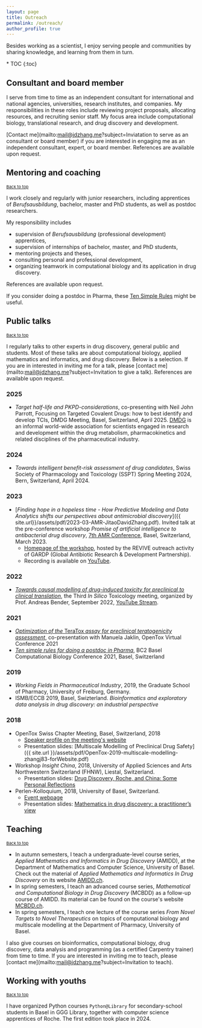 ```yaml
---
layout: page
title: Outreach
permalink: /outreach/
author_profile: true
---
```


Besides working as a scientist, I enjoy serving people and communities by sharing knowledge, and learning from them in turn.

<p id="top"></p>
* TOC
{:toc}

## Consultant and board member

I serve from time to time as an independent consultant for international and national agencies, universities, research institutes, and companies. My responsibilities in these roles include reviewing project proposals, allocating resources, and recruiting senior staff. My focus area include computational biology, translational research, and drug discovery and development.

[Contact me](mailto:mail@jdzhang.me?subject=Inviatation to serve as an consultant or board member) if you are interested in engaging me as an independent consultant, expert, or board member. References are available upon request.

## Mentoring and coaching
<a href="#top" style="font-size: 11px;">Back to top</a>

I work closely and regularly with junior researchers, including apprentices of *Berufsausbildung*, bachelor, master and PhD students, as well as postdoc
researchers.

My responsibility includes

* supervision of *Berufsausbildung* (professional development) apprentices,
* supervision of internships of bachelor, master, and PhD students,
* mentoring projects and theses,
* consulting personal and professional development,
* organizing teamwork in computational biology and its application in drug discovery.

References are available upon request.

If you consider doing a postdoc in Pharma, these [Ten Simple Rules](https://journals.plos.org/ploscompbiol/article?id=10.1371/journal.pcbi.1008989) might be useful.

## Public talks
<a href="#top" style="font-size: 11px;">Back to top</a>

I regularly talks to other experts in drug discovery, general public and students. Most of these talks are about computational biology, applied mathematics and informatics, and drug discovery. Below is a selection. If you are in interested in inviting me for a talk, please [contact me](mailto:mail@jdzhang.me?subject=Invitation to give a talk). References are available upon request.

### 2025

* *Target half-life and PKPD-considerations*, co-presenting with Neil John Parrott, Focusing on Targeted Covalent Drugs: how to best identify and develop TCIs, DMDG Meeting, Basel, Switzerland, April 2025. [DMDG](https://www.dmdg.org/) is an informal world-wide association for scientists engaged in research and development within the drug metabolism, pharmacokinetics and related disciplines of the pharmaceutical industry. 

### 2024

* *Towards intelligent benefit-risk assessment of drug candidates*, Swiss Society of Pharmacology and Toxicology (SSPT) Spring Meeting 2024, Bern, Switzerland, April 2024.

### 2023

* [*Finding hope in a hopeless time - How Predictive Modeling and Data Analytics shifts our perspectives about antimicrobial discovery*]({{ site.url}}/assets/pdf/2023-03-AMR-JitaoDavidZhang.pdf). Invited talk at the pre-conference workshop *Promise of artificial intelligence to antibacterial drug discovery*, [7th AMR Conference](https://amr-conference.com/programme-2023/), Basel, Switzerland, March 2023.
    * [Homepage of the workshop](https://revive.gardp.org/promise-of-artificial-intelligence-to-antibacterial-drug-discovery/), hosted by the REVIVE outreach activity of GARDP (Global Antibiotic Research & Development Partnership).
    * Recording is available on [YouTube](https://www.youtube.com/watch?v=ywEHjej90w4).

### 2022

* [*Towards causal modelling of drug-induced toxicity for preclinical to clinical translation*](http://drugdiscovery.net/tox2022/), the Third *In Silico* Toxicology meeting, organized by Prof. Andreas Bender, September 2022, [YouTube Stream](https://youtu.be/ab1ml2SR7y8).

### 2021

* [*Optimization of the* TeraTox *assay for preclinical teratogenicity assessment*](https://www.opentox.net/events/virtual-conference-2021/program), co-presentation with Manuela Jaklin, OpenTox Virtual Conference 2021
* [*Ten simple rules for doing a postdoc in Pharma*](https://www.bc2.ch/storage/app/media/pages/home/bc2_detailled_programme_v2.pdf), BC2 Basel Computational Biology Conference 2021, Basel, Switzerland

### 2019

* *Working Fields in Pharmaceutical Industry*, 2019, the Graduate School of Pharmacy, University of Freiburg, Germany.
* ISMB/ECCB 2019, Basel, Swizterland. *Bioinformatics and exploratory data analysis in drug discovery: an industrial perspective*

### 2018

* OpenTox Swiss Chapter Meeting, Basel, Switzerland, 2018
  * [Speaker profile on the meeting's website](https://opentox.net/Jitao-David-Zhang)
  * Presentation slides: [Multiscale Modelling of Preclinical Drug Safety]({{ site.url }}/assets/pdf/OpenTox-2019-multiscale-modelling-zhangj83-forWebsite.pdf)
* Workshop *Insight China*, 2018, University of Applied Sciences and Arts Northwestern Switzerland (FHNW), Liestal, Switzerland.
   * Presentation slides: [Drug Discovery, Roche, and China: Some Personal Reflections](https://accio.github.io/assets/pdf/DrugDiscovery-Roche-China-JitaoDavidZhang-Feb2019-FHNW-final-animationSplit.pdf)
* Perlen-Kolloquium, 2018, University of Basel, Switzerland.
   * [Event webpage](https://dmi.unibas.ch/de/aktuelles/vergangene-veranstaltungen/detail/news/perlen-kolloquium-dr-jitao-david-zhang-f-hoffmann-la-roche-ag-basel/)
   * Presentation
     slides: [Mathematics in drug discovery: a practitioner’s view](https://dmi.unibas.ch/fileadmin/user_upload/dmi/Forschung/Mathematik/Perlenkolloquium/colloquium-zhang-20181009-slides.pdf)

## Teaching
<a href="#top" style="font-size: 11px;">Back to top</a>

* In autumn semesters, I teach a undergraduate-level course series, *Applied Mathematics and Informatics in Drug Discovery* (AMIDD), at the Department of Mathematics and Computer Science, University of Basel. Check out the material of *Applied Mathematics and Informatics In Drug Discovery* on its website [AMIDD.ch](http://amidd.ch).
* In spring semesters, I teach an advanced course series, *Mathematical and Computational Biology in Drug Discovery* (MCBDD) as a follow-up course of AMIDD. Its material can be found on the course's website [MCBDD.ch](http://mcbdd.ch).
* In spring semesters, I teach one lecture of the course series *From Novel Targets to Novel Therapeutics* on topics of computational biology and multiscale modelling at the Department of Pharmacy, University of Basel.


I also give courses on bioinformatics, computational biology, drug discovery, data analysis and programming (as a certified Carpentry trainer) from time to time. If you are interested in inviting me to teach, please [contact me](mailto:mail@jdzhang.me?subject=Invitation to teach).


## Working with youths
<a href="#top" style="font-size: 11px;">Back to top</a>

I have organized Python courses `Python@Library` for secondary-school students in Basel in GGG Library, together with computer science apprentices of Roche. The first edition took place in 2024.

